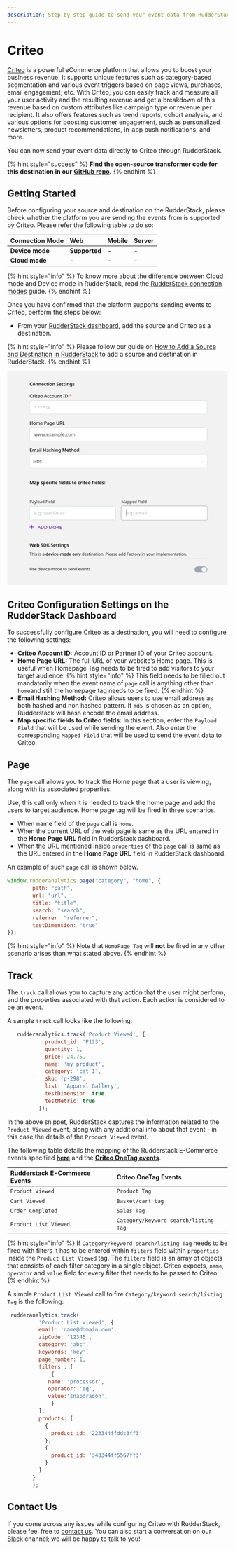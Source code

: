 ```yaml
---
description: Step-by-step guide to send your event data from RudderStack to Criteo.
---
```


# Criteo

[Criteo](https://www.criteo.com/) is a powerful eCommerce platform that allows you to boost your business revenue. It supports unique features such as category-based segmentation and various event triggers based on page views, purchases, email engagement, etc. With Criteo, you can easily track and measure all your user activity and the resulting revenue and get a breakdown of this revenue based on custom attributes like campaign type or revenue per recipient. It also offers features such as trend reports, cohort analysis, and various options for boosting customer engagement, such as personalized newsletters, product recommendations, in-app push notifications, and more.

You can now send your event data directly to Criteo through RudderStack.

{% hint style="success" %}
**Find the open-source transformer code for this destination in our** [**GitHub repo**](https://github.com/rudderlabs/rudder-sdk-js/tree/production/integrations)**.**
{% endhint %}

## Getting Started

Before configuring your source and destination on the RudderStack, please check whether the platform you are sending the events from is supported by Criteo. Please refer the following table to do so:

| **Connection Mode** | **Web** | **Mobile** | **Server** |
| :--- | :--- | :--- | :--- |
| **Device mode** | **Supported** | - | - |
| **Cloud mode** | -| - | - |

{% hint style="info" %}
To know more about the difference between Cloud mode and Device mode in RudderStack, read the [RudderStack connection modes](https://docs.rudderstack.com/get-started/rudderstack-connection-modes) guide.
{% endhint %}

Once you have confirmed that the platform supports sending events to Criteo, perform the steps below:

* From your [RudderStack dashboard](https://app.rudderstack.com/), add the source and Criteo as a destination.

{% hint style="info" %}
Please follow our guide on [How to Add a Source and Destination in RudderStack](https://docs.rudderstack.com/how-to-guides/adding-source-and-destination-rudderstack) to add a source and destination in RudderStack.
{% endhint %}

![Configuration Settings for Criteo](../../.gitbook/assets/Criteo.png)

## Criteo Configuration Settings on the RudderStack Dashboard

To successfully configure Criteo as a destination, you will need to configure the following settings:

* **Criteo Account ID:** Account ID or Partner ID of your Criteo account.
* **Home Page URL:** The full URL of your website’s Home page. This is useful when Homepage Tag needs to be fired to add visitors to your target audience.
{% hint style="info" %}
This field needs to be filled out mandatorily when the event name of `page` call is anything other than `home`and still the homepage tag needs to be fired.
{% endhint %}
* **Email Hashing Method:** Criteo allows users to use email address as both hashed and non hashed pattern. If `md5` is chosen as an option, Rudderstack will hash encode the email address. 
* **Map specific fields to Criteo fields:** In this section, enter the `Payload Field` that will be used while sending the event. Also enter the corresponding `Mapped Field` that will be used to send the event data to Criteo.


## Page

The `page` call allows you to track the Home page that a user is viewing, along with its associated properties.

Use, this call only when it is needed to track the home page and add the users to target audience. Home page tag will be fired in three scenarios.

* When name field of the `page` call is `home`.
* When the current URL of the web page is same as the URL entered in the **Home Page URL** field in RudderStack dashboard. 
* When the URL mentioned inside `properties` of the `page` call is same as the URL entered in the **Home Page URL** field in RudderStack dashboard. 

An example of such `page` call is shown below.

```javascript
window.rudderanalytics.page("category", "home", {
        path: "path",
        url: "url",
        title: "title",
        search: "search",
        referrer: "referrer",
        testDimension: "true"
});
```

{% hint style="info" %}
Note that `HomePage Tag` will **not** be fired in any other scenario arises than what stated above.
{% endhint %}


## Track

The `track` call allows you to capture any action that the user might perform, and the properties associated with that action. Each action is considered to be an event. 


A sample `track` call looks like the following:

```javascript
   rudderanalytics.track('Product Viewed', {
            product_id: 'P123',
            quantity: 1,
            price: 24.75,
            name: 'my product',
            category: 'cat 1',
            sku: 'p-298',
            list: 'Apparel Gallery',
            testDimension: true,
            testMetric: true
          });
```

In the above snippet, RudderStack captures the information related to the `Product Viewed` event, along with any additional info about that event - in this case the details of the `Product Viewed` event.

The following table details the mapping of the Rudderstack E-Commerce events specified  [**here**](https://docs.rudderstack.com/rudderstack-api/rudderstack-ecommerce-events-specification) and the [**Criteo OneTag events**](https://support.criteo.com/s/article?article=All-Criteo-OneTag-events-and-parameters&language=en_US).

| **Rudderstack E-Commerce Events** | **Criteo OneTag Events** |
| :--- | :--- | 
|`Product Viewed`| `Product Tag`|
|`Cart Viewed`| `Basket/cart tag`|
|`Order Completed`| `Sales Tag`|
|`Product List Viewed`|`Category/keyword search/listing Tag`|

{% hint style="info" %}
If `Category/keyword search/listing Tag` needs to be fired with filters it has to be entered within `filters` field within `properties` inside the `Product List Viewed` tag. The `filters` field is an array of objects that consists of each filter category in a single object. Criteo expects, `name`, `operator` and `value` field for every filter that needs to be passed to Criteo.
{% endhint %}

A simple `Product List Viewed` call to fire `Category/keyword search/listing Tag` is the following:

```javascript
 rudderanalytics.track(
          'Product List Viewed', {
          email: 'name@domain.com',
          zipCode: '12345',
          category: 'abc',
          keywords: 'key',
          page_number: 1,
          filters : [
              {
             name: 'processor',
             operator: 'eq',
             value:'snapdragon',
              }
          ],
          products: [
            {
              product_id: '223344ffdds3ff3'
            },
            {
              product_id: '343344ff5567ff3'
            }
          ]
        }
        );
```


## Contact Us

If you come across any issues while configuring Criteo with RudderStack, please feel free to [contact us](mailto:docs@rudderstack.com). You can also start a conversation on our [Slack](https://resources.rudderstack.com/join-rudderstack-slack) channel; we will be happy to talk to you!

